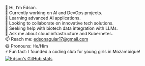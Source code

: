 👋 Hi, I’m Edson.  
🔭 Currently working on AI and DevOps projects.  
🌱 Learning advanced AI applications.  
👯 Looking to collaborate on innovative tech solutions.  
🤔 Seeking help with biotech data integration with LLMs.  
💬 Ask me about cloud infrastructure and Kubernetes.  
📫 Reach me: [edsonaguiar17@gmail.com](mailto:edsonaguiar17@gmail.com)  
😄 Pronouns: He/Him  
⚡ Fun fact: I founded a coding club for young girls in Mozambique!
[![Edson's GitHub stats](https://github-readme-stats.vercel.app/api?username=edsna)](https://github.com/edsna/github-readme-stats)
